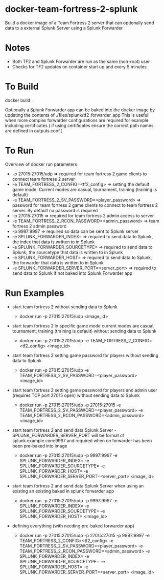 # docker-team-fortress-2-splunk
Build a docker image of a Team Fortress 2 server that can optionally send data to a external Splunk Server using a Splunk Forwarder

Notes
=====

* Both TF2 and Splunk Forwarder are run as the same (non-root) user
* Checks for TF2 updates on container start up and every 5 minutes

To Build
========

docker build .

Optionally a Splunk Forwarder app can be baked into the docker image by updating the contents of ./files/splunk/tf2_forwarder_app
This is useful when more complex forwarder configurations are required for example including certificates ( if using certificates ensure the correct path names are defined in outputs.conf )

To Run
======

Overview of docker run parameters

- -p 27015:27015/udp  => required for team fortress 2 game clients to connect team fortress 2 server
- -e TEAM_FORTRESS_2_CONFIG=<tf2_config> => setting the default game mode. Current modes are casual, tournament, training (training is default)
- -e TEAM_FORTRESS_2_SV_PASSWORD=<player_password> => password for team fortress 2 game clients to connect to team fortress 2 server. By default no password is required
- -p 27015:27015 => required for team fortress 2 admin access to server
- -e TEAM_FORTRESS_2_RCON_PASSWORD=<admin_password> => team fortress 2 admin password
- -p 9997:9997 => required so data can be sent to Splunk server
- -e SPLUNK_FORWARDER_INDEX=<index> => required to send data to Splunk, the index that data is written to in Splunk
- -e SPLUNK_FORWARDER_SOURCETYPE=<source> => required to send data to Splunk, the sourcetype that data is written to in Splunk 
- -e SPLUNK_FORWARDER_HOST=<host> => required to send data to Splunk, the forwarder that data is written to in Splunk
- -e SPLUNK_FORWARDER_SERVER_PORT=<server_port> => required to send data to Splunk if not baked into Splunk Forwarder app
  
Run Examples
============

- start team fortress 2 without sending data to Splunk
  - docker run -p 27015:27015/udp <image_id>

- start team fortress 2 in specific game mode current modes are casual, tournament, training (training is default) without sending data to Splunk 
  - docker run -p 27015:27015/udp -e TEAM_FORTRESS_2_CONFIG=<tf2_config> <image_id>

- start team fortress 2 setting game password for players without sending data to Splunk
  - docker run -p 27015:27015/udp -e TEAM_FORTRESS_2_SV_PASSWORD=<player_password> <image_id>

- start team fortress 2 setting game password for players and admin user (requires TCP port 27015 open) without sending data to Splunk
  - docker run -p 27015:27015/udp -p 27015:27015 -e TEAM_FORTRESS_2_SV_PASSWORD=<player_password> -e TEAM_FORTRESS_2_RCON_PASSWORD=<admin_password> <image_id>

- start team fortress 2 and send data Splunk Server - SPLUNK_FORWARDER_SERVER_PORT will be format of splunk.example.com:9997 and required when on forwarder has been been pre-baked into image
  - docker run -p 27015:27015/udp -p 9997:9997 -e SPLUNK_FORWARDER_INDEX=<index> -e SPLUNK_FORWARDER_SOURCETYPE=<source> -e SPLUNK_FORWARDER_HOST=<host> -e SPLUNK_FORWARDER_SERVER_PORT=<server_port> <image_id>

- start team fortress 2 and send data Splunk Server when using an existing an existing baked in splunk forwarder app
  - docker run -p 27015:27015/udp -p 9997:9997 -e SPLUNK_FORWARDER_INDEX=<index> -e SPLUNK_FORWARDER_SOURCETYPE=<source> -e SPLUNK_FORWARDER_HOST=<host> <image_id>

- defining everything (with needing pre-baked forwarder app)
  - docker run -p 27015:27015/udp -p 27015:27015 -p 9997:9997 -e TEAM_FORTRESS_2_CONFIG=<tf2_config> -e TEAM_FORTRESS_2_SV_PASSWORD=<player_password> -e TEAM_FORTRESS_2_RCON_PASSWORD=<admin_password> -e SPLUNK_FORWARDER_INDEX=<index> -e SPLUNK_FORWARDER_SOURCETYPE=<source> -e SPLUNK_FORWARDER_HOST=<host> -e SPLUNK_FORWARDER_SERVER_PORT=<server_port> <image_id>
